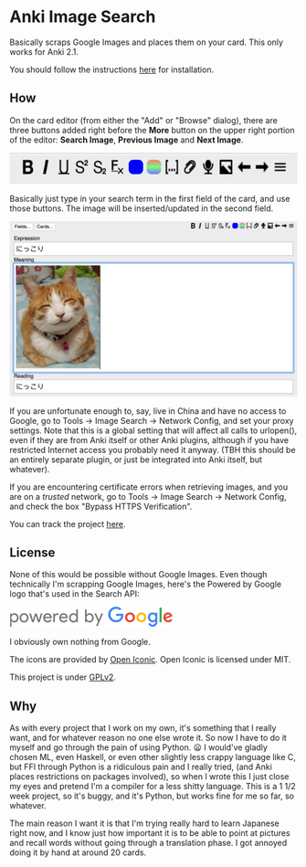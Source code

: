 # Anki Image Search
Basically scraps Google Images and places them on your card. This only works for Anki 2.1.

You should follow the instructions [here](https://ankiweb.net/shared/info/885589449) for installation.

## How
On the card editor (from either the "Add" or "Browse" dialog), there are three buttons added right before the **More** button on the upper right portion of the editor: **Search Image**, **Previous Image** and **Next Image**.

![Buttons on top left](./images/buttons.png)

Basically just type in your search term in the first field of the card, and use those buttons. The image will be inserted/updated in the second field.

![にっこり猫](./images/example.png)

If you are unfortunate enough to, say, live in China and have no access to Google, go to Tools -> Image Search -> Network Config, and set your proxy settings. Note that this is a global setting that will affect all calls to urlopen(), even if they are from Anki itself or other Anki plugins, although if you have restricted Internet access you probably need it anyway. (TBH this should be an entirely separate plugin, or just be integrated into Anki itself, but whatever).

If you are encountering certificate errors when retrieving images, and you are on a *trusted* network, go to Tools -> Image Search -> Network Config, and check the box "Bypass HTTPS Verification".

You can track the project [here](https://github.com/haoxuany/anki_image_search).

## License

None of this would be possible without Google Images. Even though technically I'm scrapping Google Images, here's the Powered by Google logo that's used in the Search API:

![Powered by Google](./images/powered_by_google_on_white_hdpi.png)

I obviously own nothing from Google.

The icons are provided by [Open Iconic](https://useiconic.com/open). Open Iconic is licensed under MIT.

This project is under [GPLv2](./LICENSE).

## Why
As with every project that I work on my own, it's something that I really want, and for whatever reason no one else wrote it. So now I have to do it myself and go through the pain of using Python. :frowning: I would've gladly chosen ML, even Haskell, or even other slightly less crappy language like C, but FFI through Python is a ridiculous pain and I really tried, (and Anki places restrictions on packages involved), so when I wrote this I just close my eyes and pretend I'm a compiler for a less shitty language. This is a 1 1/2 week project, so it's buggy, and it's Python, but works fine for me so far, so whatever.

The main reason I want it is that I'm trying really hard to learn Japanese right now, and I know just how important it is to be able to point at pictures and recall words without going through a translation phase. I got annoyed doing it by hand at around 20 cards.

